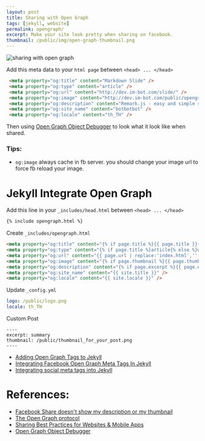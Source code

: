 ```yaml
---
layout: post
title: Sharing with Open Graph
tags: [jekyll, website]
permalink: opengraph/
excerpt: Make your site look pretty when sharing on facebook.
thumbnail: /public/img/open-graph-thumbnail.png
---
```


![sharing with open graph]({{site.url}}/public/img/open-graph-thumbnail.png)

Add this meta data to your `html page` between `<head> ... </head>`

```html
 <meta property="og:title" content="Markdown Slide" />
 <meta property="og:type" content="article" />
 <meta property="og:url" content="http://dev.im-bot.com/slide/" />
 <meta property="og:image" content="http://dev.im-bot.com/public/opengraph_logo.png" />
 <meta property="og:description" content="Remark.js - easy and simple slide" />
 <meta property="og:site_name" content="botbotbot" />
 <meta property="og:locale" content="th_TH" />
```

Then using [Open Graph Object Debugger](https://developers.facebook.com/tools/debug/og/object/) to look what it look like when shared.

<!-- more -->

### Tips:
- `og:image` always cache in fb server. you should change your image url to force fb reload your image.


# Jekyll Integrate Open Graph

Add this line in your `_includes/head.html` between `<head> ... </head>`

```html
{% include opengraph.html %}
```

Create `_includes/opengraph.html`

```html
<meta property="og:title" content="{% if page.title %}{{ page.title }}{% else %}{{ site.title }}{% endif %}" />
<meta property="og:type" content="{% if page.title %}article{% else %}website{% endif %}" />
<meta property="og:url" content="{{ page.url | replace:'index.html','' | prepend: site.url | append: '/' }}" />
<meta property="og:image" content="{% if page.thumbnail %}{{ page.thumbnail | prepend: site.url }}{% else %}{{ site.logo | prepend: site.url }}{% endif %}" />
<meta property="og:description" content="{% if page.excerpt %}{{ page.excerpt | strip_html | strip_newlines | truncate: 160 }}{% else %}{{ site.description }}{% endif %}" />
<meta property="og:site_name" content="{{ site.title }}" />
<meta property="og:locale" content="{{ site.locale }}" />
```

Update `_config.yml`

```yaml
logo: /public/logo.png
locale: th_TH
```

Custom Post

```
----
excerpt: summary
thumbnail: /public/thumbnail_for_your_post.png
----
```

- [Adding Open Graph Tags to Jekyll](http://davidensinger.com/2013/04/adding-open-graph-tags-to-jekyll/)
- [Integrating Facebook Open Graph Meta Tags In Jekyll](http://danyalzia.com/2015/03/25/integrating-facebook-open-graph-in-jekyll/)
- [Integrating social meta tags into Jekyll](http://milanaryal.com/2015/integrating-social-meta-tags-into-jekyll/)

# References:
- [Facebook Share doesn't show my description or my thumbnail](http://stackoverflow.com/questions/2950189/facebook-share-doesnt-show-my-description-or-my-thumbnail)
- [The Open Graph protocol](http://ogp.me)
- [Sharing Best Practices for Websites & Mobile Apps](https://developers.facebook.com/docs/sharing/best-practices)
- [Open Graph Object Debugger](https://developers.facebook.com/tools/debug/og/object/)
